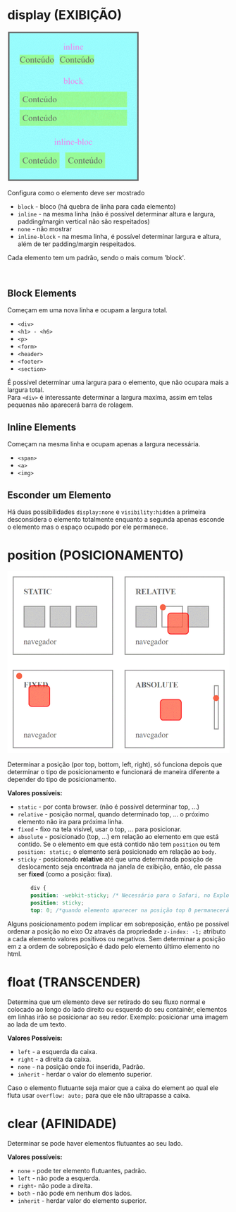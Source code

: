 # display  (EXIBIÇÃO)

<img src="../imagens/display.gif" width="300px"/>

Configura como o elemento deve ser mostrado
* `block` - bloco (há quebra de linha para cada elemento)
* `inline` - na mesma linha  (não é possível determinar altura e largura, padding/margin vertical não são respeitados)
* `none` - não mostrar
* `inline-block` - na mesma linha, é possível determinar largura e altura, além de ter padding/margin respeitados.

Cada elemento tem um padrão, sendo o mais comum 'block'.

<br/>

## Block Elements

Começam em uma nova linha e ocupam a largura total.

* `<div>`
* `<h1> - <h6>`
* `<p>`
* `<form>`
* `<header>`
* `<footer>`
* `<section>`

É possível determinar uma largura para o elemento, que não ocupara mais a largura total.  
Para `<div>` é interessante determinar a largura maxíma, assim em telas pequenas não aparecerá barra de rolagem. 

## Inline Elements

Começam na mesma linha e ocupam apenas a largura necessária.

* `<span>`
* `<a>`
* `<img>`

## Esconder um Elemento

Há duas possibilidades `display:none` e `visibility:hidden` a primeira desconsidera o elemento totalmente enquanto a segunda apenas esconde o elemento mas o espaço ocupado por ele permanece.

# position (POSICIONAMENTO)

<img src="../imagens/position.gif" />

Determinar a posição (por top, bottom, left, right), só funciona depois que determinar o tipo de posicionamento e funcionará de maneira diferente a depender do tipo de posicionamento.

**Valores possíveis:**
* `static` - por conta browser. (não é possível determinar top, ...)
* `relative` - posição normal, quando determinado top, ... o próximo elemento não ira para próxima linha.
* `fixed` - fixo na tela visível, usar o top, ... para posicionar.
* `absolute` - posicionado (top, ...) em relação ao elemento em que está contido. Se o elemento em que está contido não tem `position` ou tem `position: static;` o elemento será posicionado em relação ao `body`.
* `sticky` - posicionado **relative** até que uma determinada posição de deslocamento seja encontrada na janela de exibição, então, ele passa ser **fixed** (como a posição: fixa).
    ```css
        div {
        position: -webkit-sticky; /* Necessário para o Safari, no Explore não funciona */
        position: sticky;
        top: 0; /*quando elemento aparecer na posição top 0 permanecerá fixo */
    ```

Alguns posicionamento podem implicar em sobreposição, então pe possível ordenar a posição no eixo Oz através da propriedade `z-index: -1;` atributo a cada elemento valores positivos ou negativos. Sem determinar a posição em z a ordem de sobreposição é dado pelo elemento último elemento no html.

# float (TRANSCENDER)

Determina que um elemento deve ser retirado do seu fluxo normal e colocado ao longo do lado direito ou esquerdo do seu containêr, elementos em linhas irão se posicionar ao seu redor.
Exemplo: posicionar uma imagem ao lada de um texto.

**Valores Possíveis:**
* `left` - a esquerda da caixa.
* `right` - a direita da caixa.
* `none` - na posição onde foi inserida, Padrão.
* `inherit` - herdar o valor do elemento superior.

Caso o elemento flutuante seja maior que a caixa do element ao qual ele fluta usar `overflow: auto;` para que ele não ultrapasse a caixa.

# clear (AFINIDADE)

Determinar se pode haver elementos flutuantes ao seu lado.

**Valores possíveis:**
* `none` - pode ter elemento flutuantes, padrão.
* `left` - não pode a esquerda.
* `right`- não pode a direita.
* `both` - não pode em nenhum dos lados.
* `inherit` - herdar valor do elemento superior.